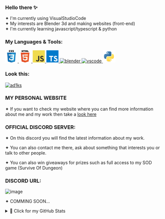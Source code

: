 ### Hello there ✨

✦ I'm currently using VisualStudioCode
<br />
✦ My interests are Blender 3d and making websites (front-end)
<br />
✦ I'm currently learning javascript/typescript & python
<br />
###  My Languages & Tools:

<p align="left"></a> <a href="https://www.w3schools.com/css/" target="_blank" rel="noreferrer"> <img src="https://raw.githubusercontent.com/devicons/devicon/master/icons/css3/css3-original-wordmark.svg" alt="css3" width="40" height="40"/> </a> <a href="https://www.w3.org/html/" target="_blank" rel="noreferrer"> <img src="https://raw.githubusercontent.com/devicons/devicon/master/icons/html5/html5-original-wordmark.svg" alt="html5" width="40" height="40"/> </a> <a href="https://developer.mozilla.org/en-US/docs/Web/JavaScript" target="_blank" rel="noreferrer"> <img src="https://raw.githubusercontent.com/devicons/devicon/master/icons/javascript/javascript-original.svg" alt="javascript" width="40" height="40"/> </a> <a href="https://www.typescriptlang.org/" target="_blank" rel="noreferrer"> <img src="https://raw.githubusercontent.com/devicons/devicon/master/icons/typescript/typescript-original.svg" alt="typescript" width="40" height="40"/> </a> 
<a href="https://www.blender.org/" target="_blank" rel="noreferrer"> <img src="https://download.blender.org/branding/community/blender_community_badge_white.svg" alt="blender" width="40" height="40"/><a href="https://code.visualstudio.com/" target="_blank" rel="noreferrer"> <img src="https://upload.wikimedia.org/wikipedia/commons/9/9a/Visual_Studio_Code_1.35_icon.svg" alt="vscode" width="35" height="35"/>
<a href="https://www.python.org" target="_blank" rel="noreferrer"> <img src="https://raw.githubusercontent.com/devicons/devicon/master/icons/python/python-original.svg" alt="python" width="40" height="40"/> </a></p>

<h3 align="left">Look this:</h3>
<p align="left">
<a href="https://www.behance.net/ad1ks" target="blank"><img align="center" src="https://raw.githubusercontent.com/rahuldkjain/github-profile-readme-generator/master/src/images/icons/Social/behance.svg" alt="ad1ks" height="30" width="40" /></a>
</p>

### MY PERSONAL WEBSITE 
✦ If you want to check my website where you can find more information about me and my work then take a [look here](https://codeadiksuuweb.ml) 

###  OFFICIAL DISCORD SERVER:
✦ On this discord you will find the latest information about my work.

✦ You can also contact me there, ask about something that interests you or talk to other people.

✦ You can also win giveaways for prizes such as full access to my SOD game (Survive Of Dungeon)

### DISCORD URL:
![image](https://user-images.githubusercontent.com/75419729/153568356-3b364295-36a3-42bf-bc69-e541dcc946a1.png)

<p align="left"> ✦ COMMING SOON... </p>

<details>
<summary> 🏅 Click for my GitHub Stats</summary>

### 🌟 GitHub Stats

<img align="center" alt="CodeAdiksuu's GitHub Stats" src="https://github-readme-stats.vercel.app/api?username=Adiksuu&hide=prs,contribs&show_icons=true&hide_border=false&title_color=03a9fc&icon_color=047dba&bg_color=09131B&text_color=ffffff&border_color=0c1a25" />

### ⚡ GitHub top languages
<p align="center">
<img alt = "Top Language" src="https://github-readme-stats.vercel.app/api/top-langs/?username=Adiksuu&hide_border=true&title_color=5391FE&text_color=555"
</p> 

### 🏆 Github Trophies
<p align="center">
  <img src="https://github-profile-trophy.vercel.app/?username=Adiksuu&column=8&theme=gruvbox&no-frame=true"/>
</p>

### 🔥 Github Streak
<p><img align="center" src="https://github-readme-streak-stats.herokuapp.com/?user=Adiksuu&" alt="Adiksuu" /></p>
</details>
